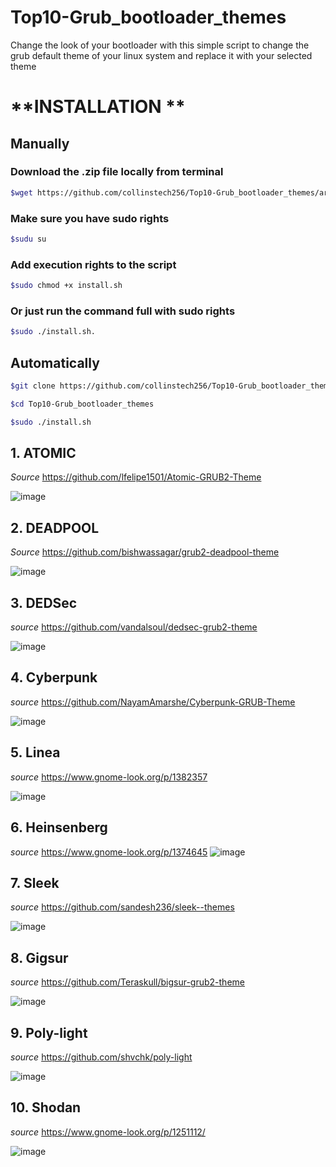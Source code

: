 # Top10-Grub_bootloader_themes
Change the look of your bootloader with this simple script to change the grub default theme of your linux system and replace it with your selected theme 


# **INSTALLATION **
## Manually

### Download the .zip file locally from terminal
``` bash
$wget https://github.com/collinstech256/Top10-Grub_bootloader_themes/archive/refs/heads/main.zip
```

### Make sure you have sudo rights 
``` bash
$sudu su
```

### Add execution rights to the script
``` bash
$sudo chmod +x install.sh
```

### Or just run the command full with sudo rights 
 ``` bash 
 $sudo ./install.sh.
 ```
 
 ## **Automatically**
 ``` bash
 $git clone https://github.com/collinstech256/Top10-Grub_bootloader_themes.git
 ```
 
  ``` bash
  $cd Top10-Grub_bootloader_themes
  ```
  
 ``` bash
 $sudo ./install.sh
 ```
 
 
 ## 1. ATOMIC 
 _Source_ https://github.com/lfelipe1501/Atomic-GRUB2-Theme
  
  ![image](https://user-images.githubusercontent.com/69946238/129540754-c9db6dd0-5236-4b5b-8bbb-0d847a985d99.png)

 ## 2. DEADPOOL 
 _Source_ https://github.com/bishwassagar/grub2-deadpool-theme

 ![image](https://user-images.githubusercontent.com/69946238/129541281-bcb83b88-e359-45e4-90c8-112fb417bd7f.png)

 ## 3. DEDSec 
 _source_ https://github.com/vandalsoul/dedsec-grub2-theme
 
 ![image](https://user-images.githubusercontent.com/69946238/129541490-11fb0545-56e8-4cfa-95cd-9d778ca94211.png)

 ## 4. Cyberpunk 
 _source_ https://github.com/NayamAmarshe/Cyberpunk-GRUB-Theme
 
 ![image](https://user-images.githubusercontent.com/69946238/129541666-ac748792-f211-4fdc-b13b-ba41c075212c.png)

 ## 5. Linea 
 _source_ https://www.gnome-look.org/p/1382357
 
 ![image](https://user-images.githubusercontent.com/69946238/129541856-927888b0-311a-47aa-a9f5-ae3a841a407c.png)
 
 ## 6. Heinsenberg 
 _source_ https://www.gnome-look.org/p/1374645
 ![image](https://user-images.githubusercontent.com/69946238/129542075-feef2ad8-18d6-4918-8a05-4cfda6f4b73f.png)
 
 ##  7. Sleek 
 _source_ https://github.com/sandesh236/sleek--themes
 
 ![image](https://user-images.githubusercontent.com/69946238/129542418-f1cc7189-0e38-4f7b-a50d-3feb3aaff7c0.png)

 ## 8. Gigsur 
 _source_ https://github.com/Teraskull/bigsur-grub2-theme
 
 ![image](https://user-images.githubusercontent.com/69946238/129542531-87188f93-8952-4cbb-877b-e9887885ea21.png)

 ## 9. Poly-light 
 _source_ https://github.com/shvchk/poly-light
 
 ![image](https://user-images.githubusercontent.com/69946238/129542681-bba8db94-529a-4003-bd27-c75701090069.png)

 ## 10. Shodan 
 _source_ https://www.gnome-look.org/p/1251112/
 
 ![image](https://user-images.githubusercontent.com/69946238/129543022-10a9bbc1-5ae6-4e43-a3c0-08bacb38920e.png)



  
